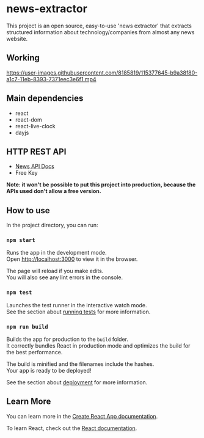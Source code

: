 # news-extractor

This project is an open source, easy-to-use 'news extractor' that extracts structured information about technology/companies from almost any news website.

## Working

https://user-images.githubusercontent.com/8185819/115377645-b9a38f80-a1c7-11eb-8393-7371eec3e6f1.mp4

## Main dependencies

- react
- react-dom
- react-live-clock
- dayjs

## HTTP REST API

- [News API Docs](https://newsapi.org/docs)
- Free Key 

**Note: it won't be possible to put this project into production, because the APIs used don't allow a free version.**

## How to use

In the project directory, you can run:

### `npm start`

Runs the app in the development mode.\
Open [http://localhost:3000](http://localhost:3000) to view it in the browser.

The page will reload if you make edits.\
You will also see any lint errors in the console.

### `npm test`

Launches the test runner in the interactive watch mode.\
See the section about [running tests](https://facebook.github.io/create-react-app/docs/running-tests) for more information.

### `npm run build`

Builds the app for production to the `build` folder.\
It correctly bundles React in production mode and optimizes the build for the best performance.

The build is minified and the filenames include the hashes.\
Your app is ready to be deployed!

See the section about [deployment](https://facebook.github.io/create-react-app/docs/deployment) for more information.

## Learn More

You can learn more in the [Create React App documentation](https://facebook.github.io/create-react-app/docs/getting-started).

To learn React, check out the [React documentation](https://reactjs.org/).
